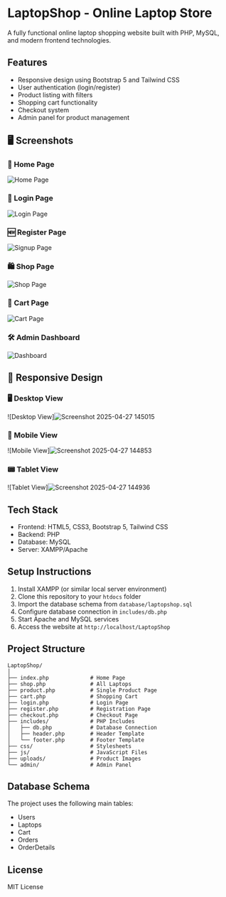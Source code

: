 

# LaptopShop - Online Laptop Store

A fully functional online laptop shopping website built with PHP, MySQL, and modern frontend technologies.

## Features

- Responsive design using Bootstrap 5 and Tailwind CSS
- User authentication (login/register)
- Product listing with filters
- Shopping cart functionality
- Checkout system
- Admin panel for product management

## 🖥️ Screenshots

### 📝 Home Page
![Home Page](https://github.com/user-attachments/assets/3f4659d7-afce-402f-b609-49dec862a098)


### 🔐 Login Page
![Login Page](https://github.com/user-attachments/assets/b58ee5e2-e267-44f8-aedd-e9398e5d54ec)


### 🆕 Register Page
![Signup Page](https://github.com/user-attachments/assets/fe4d5c31-aa50-4aa3-afb8-71764bb3f9d8)

### 🛍️ Shop Page
![Shop Page](https://github.com/user-attachments/assets/4a3f2500-d0ad-4306-8be0-adce72d6a53f)


### 🛒 Cart Page
![Cart Page](https://github.com/user-attachments/assets/758e1e10-2f32-4158-9758-c4542b37b63f)


### 🛠️ Admin Dashboard
![Dashboard](https://github.com/user-attachments/assets/d40ed3bd-08fa-410b-8065-51ad9511f654)


## 📱 Responsive Design

### 🖥️ Desktop View
![Desktop View]![Screenshot 2025-04-27 145015](https://github.com/user-attachments/assets/5832bdf1-346d-4b72-acf3-d5a986f269e1)


### 📱 Mobile View
![Mobile View]![Screenshot 2025-04-27 144853](https://github.com/user-attachments/assets/0b561bd6-1ab3-436f-a756-f51288df22c1)


### 📟 Tablet View
![Tablet View]![Screenshot 2025-04-27 144936](https://github.com/user-attachments/assets/691aaa1d-fa67-41c9-b118-59c42819f03e)


## Tech Stack

- Frontend: HTML5, CSS3, Bootstrap 5, Tailwind CSS
- Backend: PHP 
- Database: MySQL
- Server: XAMPP/Apache

## Setup Instructions

1. Install XAMPP (or similar local server environment)
2. Clone this repository to your `htdocs` folder
3. Import the database schema from `database/laptopshop.sql`
4. Configure database connection in `includes/db.php`
5. Start Apache and MySQL services
6. Access the website at `http://localhost/LaptopShop`

## Project Structure

```
LaptopShop/
│
├── index.php             # Home Page
├── shop.php              # All Laptops
├── product.php           # Single Product Page
├── cart.php              # Shopping Cart
├── login.php             # Login Page
├── register.php          # Registration Page
├── checkout.php          # Checkout Page
├── includes/             # PHP Includes
│   ├── db.php            # Database Connection
│   ├── header.php        # Header Template
│   └── footer.php        # Footer Template
├── css/                  # Stylesheets
├── js/                   # JavaScript Files
├── uploads/              # Product Images
└── admin/                # Admin Panel
```

## Database Schema

The project uses the following main tables:
- Users
- Laptops
- Cart
- Orders
- OrderDetails

## License

MIT License 

